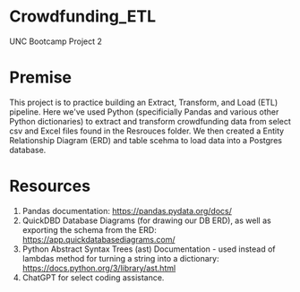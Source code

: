 # Crowdfunding_ETL
UNC Bootcamp Project 2


# Premise
This project is to practice building an Extract, Transform, and Load (ETL) pipeline. Here we've used Python (specificially Pandas and various other Python dictionaries) to extract and transform crowdfunding data from select csv and Excel files found in the Resrouces folder. We then created a Entity Relationship Diagram (ERD) and table scehma to load data into a Postgres database. 

# Resources
1) Pandas documentation: https://pandas.pydata.org/docs/
2) QuickDBD Database Diagrams (for drawing our DB ERD), as well as exporting the schema from the ERD: https://app.quickdatabasediagrams.com/
3) Python Abstract Syntax Trees (ast) Documentation - used instead of lambdas method for turning a string into a dictionary: https://docs.python.org/3/library/ast.html
4) ChatGPT for select coding assistance.
   
